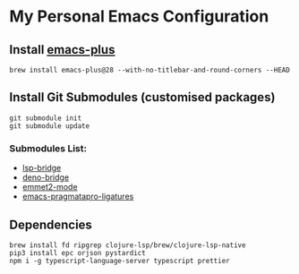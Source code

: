 # My Personal Emacs Configuration

## Install [emacs-plus](https://github.com/d12frosted/homebrew-emacs-plus)

```
brew install emacs-plus@28 --with-no-titlebar-and-round-corners --HEAD
```

## Install Git Submodules (customised packages)

```
git submodule init
git submodule update
```

### Submodules List:

- [lsp-bridge](https://github.com/manateelazycat/lsp-bridge)
- [deno-bridge](https://github.com/manateelazycat/deno-bridge)
- [emmet2-mode](https://github.com/P233/emmet2-mode)
- [emacs-pragmatapro-ligatures](https://github.com/lumiknit/emacs-pragmatapro-ligatures)

## Dependencies

```
brew install fd ripgrep clojure-lsp/brew/clojure-lsp-native
pip3 install epc orjson pystardict
npm i -g typescript-language-server typescript prettier
```

